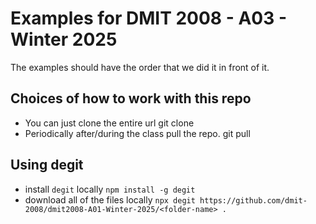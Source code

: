 # Examples for DMIT 2008 - A03 - Winter 2025

The examples should have the order that we did it in front of it.


## Choices of how to work with this repo


- You can just clone the entire url
git clone <repo-url>
- Periodically after/during the class pull the repo.
git pull


## Using degit

- install `degit` locally
`npm install -g degit`
- download all of the files locally
`npx degit https://github.com/dmit-2008/dmit2008-A01-Winter-2025/<folder-name> .`